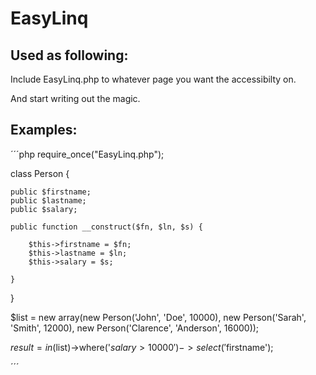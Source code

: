 EasyLinq
========

Used as following:
-----------------

Include EasyLinq.php to whatever page you want the accessibilty on.

And start writing out the magic.

Examples:
---------

´´´php
require_once("EasyLinq.php");

class Person {

    public $firstname;
    public $lastname;
    public $salary;

    public function __construct($fn, $ln, $s) {

        $this->firstname = $fn;
        $this->lastname = $ln;
        $this->salary = $s;
  
    }
}

$list = new array(new Person('John', 'Doe', 10000), 
        new Person('Sarah', 'Smith', 12000), 
        new Person('Clarence', 'Anderson', 16000));
        
$result = in($list)->where('$salary > 10000')->select('$firstname');

´´´
